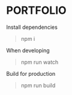 # PORTFOLIO

Install dependencies
>npm i

When developing
> npm run watch

Build for production
>npm run build